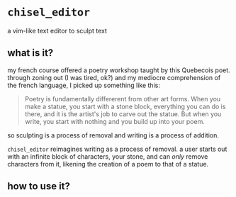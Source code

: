 # `chisel_editor`
a vim-like text editor to sculpt text

## what is it?
my french course offered a poetry workshop taught by this Quebecois poet. through zoning out (I was tired, ok?) and my mediocre comprehension of the french language, I picked up something like this:

> Poetry is fundamentally differerent from other art forms. When you make a statue, you start with a stone block, everything you can do is there, and it is the artist's job to carve out the statue. But when you write, you start with nothing and you build up into your poem.

so sculpting is a process of removal and writing is a process of addition.

`chisel_editor` reimagines writing as a process of removal. a user starts out with an infinite block of characters, your stone, and can *only* remove characters from it, likening the creation of a poem to that of a statue.

## how to use it?
